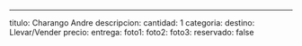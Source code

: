 ---
titulo: Charango Andre
descripcion: 
cantidad: 1
categoria: 
destino: Llevar/Vender
precio: 
entrega: 
foto1: 
foto2: 
foto3: 
reservado: false

